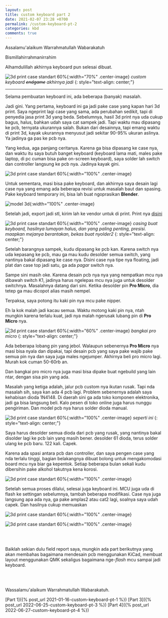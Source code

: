 ```yaml
---
layout: post
title: custom keyboard part 2
date: 2021-02-07 23:28 +0700
permalink: /custom-keyboard-pt-2
categories: kbd
comments: true
---
```

Assalamu'alaikum Warrahmatullah Wabarakatuh

Bismillahirrahmanirrahim

Alhamdulillah akhirnya keyboard pun selesai dibuat.

![3d print case standart 60%](/assets/img/custom-keyboard-03.jpg){:width="70%" .center-image}
*custom keyboard ~~endgame~~ akhirnya jadi*
{: style="text-align: center;"}

----------------

Selama pembuatan keyboard ini, ada beberapa (banyak) masalah.

Jadi gini. Yang pertama, keyboard ini ga jadi pake case yang kapan hari 3d print. Saya ngeprint lagi case yang sama, ada perubahan sedikit, tapi di penyedia jasa print 3d yang beda. Sebelumnya, hasil 3d print nya uda cukup bagus, halus, bahkan udah saya cat sampek jadi. Tapi waktu mau dipasang ke pcb, ternyata ukurannya salah. Bukan dari desainnya, tapi emang waktu di print 3d, kayak ukurannya menyusut jadi sekitar 90-95% ukuran aslinya. Ya jadinya ga pas ke pcb nya.

Yang kedua, aga panjang ceritanya. Karena ga bisa dipasang ke case nya, dan waktu itu saya butuh banget keyboard (keyboard lama mati, males pake laptop, di pc cuman bisa pake on-screen keyboard), saya solder lah switch dan controller langsung ke pcb nya. Jadinya kayak gini.

![3d print case standart 60%](/assets/img/custom-keyboard-nude.jpg){:width="100%" .center-image}

Untuk sementara, masi bisa pake keyboard, dan akhirnya saya desain lagi case nya yang emang ada beberapa revisi untuk masalah baut dan spasing. Pake keyboard temporary ini, bisa lah buat ngoprasikan **Blender**.

![model 3d](/assets/img/blender29new_keyboard_01.JPG){:width="100%" .center-image}

Setelah jadi, export jadi stl, kirim lah ke vendor untuk di print. Print nya [disini][tokped-cinta-print3d]

[tokped-cinta-print3d]:https://www.tokopedia.com/cinta3dprintshop/3d-print-pla-3d-printing-cetak-3-dimensi-biru

![3d print case standart 60%](/assets/img/custom-keyboard-04.jpg){:width="100%" .center-image}
*casing buat keyboard, hasilnya lumayan halus, dan yang paling penting, presisi. maapkan mejanya berantakan, bekas buat nyolder2*
{: style="text-align: center;"}

Setelah barangnya sampek, kudu dipasang ke pcb kan. Karena switch nya uda kepasang ke pcb, mau ga mau kudu desolder semua switch, yang nantinya bakal dipasang ke case nya. Disini case nya tipe nya floating, jadi plat dan case top jadi satu, ga ada *pagar* switch nya. 

Sampe sini masih oke. Karena desain pcb nya nya yang nempatkan mcu nya dibawah switch K1, jadinya harus ngelepas mcu nya juga untuk desolder switchnya. Masalahnya datang dari sini. Ketika desolder pin **Pro Micro**, dia tetep ga mau dicopot alias masih nempel.

Terpaksa, saya potong itu kaki pin nya mcu pake nipper.

Eh la kok malah jadi kacau semua. Waktu motong kaki pin nya, ntah mungkin karena terlalu kuat, jadi nya malah ngerusak lubang pin di **Pro Micro** nya. 

![3d print case standart 60%](/assets/img/bangkai-pro-micro.jpg){:width="60%" .center-image}
*bangkai pro micro*
{: style="text-align: center;"}

Ada beberapa lobang pin yang jebol. Walaupun sebenernya **Pro Micro** nya masi bisa nyala dan dipakai, tapi desain pcb yang saya pake wajib pake semua pin nya dan saya juga males ngejumper. Akhirnya beli pro micro lagi. Murah kok cuman 50-60rb an.

Dan bangkai pro micro nya juga masi bisa dipake buat ngebuild yang lain ntar, dengan sisa pin yang ada.

Masalah yang ketiga adalah, jalur pcb custom nya ikutan rusak. Tapi nda masalah sih, saya kan ada 4 pcb lagi. Problem sebenernya adalah saya kehabisan dioda 1N4148. Di daerah sini ga ada toko komponen elektronika, jadi ga bisa langsung beli. Kalo pesen di toko online juga harus nunggu pengiriman. Dan model pcb nya harus solder dioda manual.

![3d print case standart 60%](/assets/img/custom-pcb-02.jpg){:width="100%" .center-image}
*seperti ini*
{: style="text-align: center;"}

Saya harus desolder semua dioda dari pcb yang rusak, yang nantinya bakal disolder lagi ke pcb lain yang masih bener. desolder 61 dioda, terus solder ulang ke pcb baru. 122 kali. Capek.

Karena ada spasi antara pcb dan controller, dan saya pengen case yang nda terlalu tinggi, bagian belakangnya dibuat bolong untuk mengakomodasi board mcu nya biar ga kepentok. Setiap beberapa bulan sekali kudu dibersihin pake alkohol takutnya kena korosi.

![3d print case standart 60%](/assets/img/custom-keyboard-backside.jpg){:width="100%" .center-image}

Setelah semua proses dilalui, selesai juga keyboard ini. MCU juga uda di flash ke settingan sebelumnya, tambah beberapa modifikasi. Case nya juga langsung apa ada nya, ga pake amplas2 atau cat2 lagi, soalnya saya udah capek. Dan hasilnya cukup memuaskan

![3d print case standart 60%](/assets/img/custom-keyboard-05.jpg){:width="100%" .center-image}

![3d print case standart 60%](/assets/img/custom-keyboard-06.jpg){:width="100%" .center-image}

<br>
<br>

Baiklah sekian dulu field report saya, mungkin ada part berikutnya yang akan membahas bagaimana mendesain pcb menggunakan KiCad, membuat layout menggunakan QMK sekaligus bagaimana nge-*flash* mcu sampai jadi keyboard.

<br>
<br>

Wassalamu'alaikum Warrahmatullah Wabarakatuh.

[Part 1]({% post_url 2021-01-16-custom-keyboard-pt-1 %})
[Part 3]({% post_url 2022-06-25-custom-keyboard-pt-3 %})
[Part 4]({% post_url 2022-06-27-custom-keyboard-pt-4 %})
